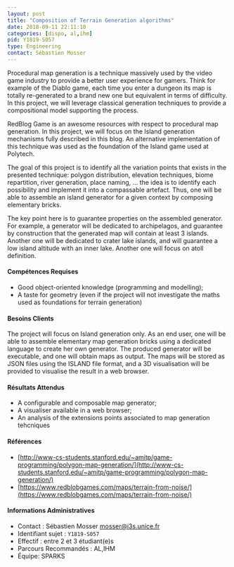 ```yaml
---
layout: post
title: "Composition of Terrain Generation algorithms"
date: 2018-09-11 22:11:18
categories: [dispo, al,ihm]
pid: Y1819-S057
type: Engineering
contact: Sébastien Mosser
---
```

       
Procedural map generation is a technique massively used by the video game industry to provide a better user experience for gamers. Think for example of the Diablo game, each time you enter a dungeon its map is totally re-generated to a brand new one but equivalent in terms of difficulty. In this project, we will leverage classical generation techniques to provide a compositional model supporting the process.


RedBlog Game is an awesome resources with respect to procedural map generation. In this project, we will focus on the Island generation mechanisms fully described in this blog. An alternative implementation of this technique was used as the foundation of the  Island game used at Polytech.

The goal of this project is to identify all the variation points that exists in the presented technique: polygon distribution, elevation techniques, biome repartition, river generation, place naming, ... the idea is to identify each possibility and implement it into a compassable artefact. Thus, one will be able to assemble an island generator for a given context by composing elementary bricks. 

The key point here is to guarantee properties on the assembled generator. For example, a generator will be dedicated to archipelagos, and guarantee by construction that the generated map will contain at least 3 islands. Another one will be dedicated to crater lake islands, and will guarantee a low island altitude with an inner lake. Another one will focus on atoll definition. 

#### Compétences Requises
  - Good object-oriented knowledge (programming and modelling);
  - A taste for geometry (even if the project will not investigate the maths used as foundations for terrain generation)
  



     

#### Besoins Clients
The project will focus on Island generation only. As an end user, one will be able to assemble elementary map generation bricks using a dedicated language to create her own generator. The produced generator will be executable, and one will obtain maps as output. The maps will be stored as JSON files using the ISLAND file format, and a 3D visualisation will be provided to visualise the result in a web browser.

#### Résultats Attendus
  - A configurable and composable map generator;
  - A visualiser available in a web browser;
  - An analysis of the extensions points associated to map generation tehcniques

#### Références

  * [http://www-cs-students.stanford.edu/~amitp/game-programming/polygon-map-generation/](http://www-cs-students.stanford.edu/~amitp/game-programming/polygon-map-generation/)
  * [https://www.redblobgames.com/maps/terrain-from-noise/](https://www.redblobgames.com/maps/terrain-from-noise/)

#### Informations Administratives
  * Contact : Sébastien Mosser <mosser@i3s.unice.fr>
  * Identifiant sujet : `Y1819-S057`
  * Effectif : entre 2 et 3 étudiant(e)s
  * Parcours Recommandés : AL,IHM
  * Équipe: SPARKS

     